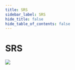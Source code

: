 ```yaml
---
title: SRS
sidebar_label: SRS
hide_title: false
hide_table_of_contents: false
---
```


# SRS


![](https://ossrs.net/gif/v1/sls.gif?site=ossrs.io&path=/lts/doc-en-5/tutorial/srs-open-source)


